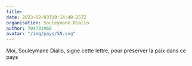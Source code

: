 ```yaml
---
title: 
date: 2023-02-03T19:14:49.257Z
organisation: Souleymane Diallo 
author: 704731968
avatar: "/img/pays/SN.svg"
---
```


Moi, Souleymane Diallo, signe cette lettre, pour préserver la paix dans ce pays 